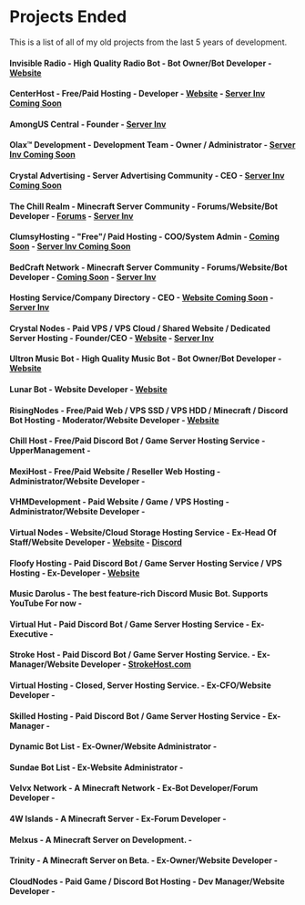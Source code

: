 # Projects Ended
This is a list of all of my old projects from the last 5 years of development.

#### Invisible Radio - High Quality Radio Bot - Bot Owner/Bot Developer - [Website](https://invisibleradio.tk)
#### CenterHost - Free/Paid Hosting - Developer - [Website](https://CenterHost.xyz) - [Server Inv Coming Soon]()
#### AmongUS Central - Founder - [Server Inv](https://discord.gg/E4aNybFZbj)
#### Olax™ Development - Development Team - Owner / Administrator - [Server Inv Coming Soon]()
#### Crystal Advertising - Server Advertising Community - CEO - [Server Inv Coming Soon]()
#### The Chill Realm - Minecraft Server Community - Forums/Website/Bot Developer - [Forums](https://chillrealm.ml/) - [Server Inv](https://discord.gg/eHqq4zwfEw)
#### ClumsyHosting - "Free"/ Paid Hosting - COO/System Admin - [Coming Soon]() - [Server Inv Coming Soon]()
#### BedCraft Network - Minecraft Server Community - Forums/Website/Bot Developer - [Coming Soon]() - [Server Inv](https://discord.gg/r3aM693mc8)
#### Hosting Service/Company Directory - CEO - [Website Coming Soon]() - [Server Inv](https://discord.gg/z9duhbNjE7)
#### Crystal Nodes - Paid VPS / VPS Cloud /  Shared Website / Dedicated Server Hosting - Founder/CEO - [Website](https://crystal-nodes.xyz) - [Server Inv](https://discord.gg/U9vRCB7Ttn)
#### Ultron Music Bot - High Quality Music Bot - Bot Owner/Bot Developer - [Website](https://ultronmusicbot.tk)
#### Lunar Bot - Website Developer - [Website](https://lunar-bot.ml)
#### RisingNodes - Free/Paid Web / VPS SSD / VPS HDD / Minecraft / Discord Bot Hosting - Moderator/Website Developer - [Website](https://risingnodes.xyz)
#### Chill Host - Free/Paid Discord Bot / Game Server Hosting Service - UpperManagement -
#### MexiHost - Free/Paid Website / Reseller Web Hosting - Administrator/Website Developer -
#### VHMDevelopment - Paid Website / Game / VPS Hosting - Administrator/Website Developer - 
#### Virtual Nodes - Website/Cloud Storage Hosting Service - Ex-Head Of Staff/Website Developer - [Website](https://virtualnodes.ml) - [Discord](https://discord.virtualnodes.ml)
#### Floofy Hosting - Paid Discord Bot / Game Server Hosting Service / VPS Hosting - Ex-Developer - [Website](https://floofyhosting.com)
#### Music Darolus - The best feature-rich Discord Music Bot. Supports YouTube For now -
#### Virtual Hut - Paid Discord Bot / Game Server Hosting Service - Ex-Executive -
#### Stroke Host - Paid Discord Bot / Game Server Hosting Service. - Ex-Manager/Website Developer - [StrokeHost.com](https://strokehost.com)
#### Virtual Hosting - Closed, Server Hosting Service. - Ex-CFO/Website Developer -
#### Skilled Hosting - Paid Discord Bot / Game Server Hosting Service - Ex-Manager -
#### Dynamic Bot List - Ex-Owner/Website Administrator -
#### Sundae Bot List - Ex-Website Administrator -
#### Velvx Network - A Minecraft Network - Ex-Bot Developer/Forum Developer -
#### 4W Islands - A Minecraft Server - Ex-Forum Developer - 
#### Melxus - A Minecraft Server on Development. -
#### Trinity - A Minecraft Server on Beta. - Ex-Owner/Website Developer -
#### CloudNodes - Paid Game / Discord Bot Hosting - Dev Manager/Website Developer -
